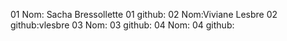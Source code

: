 01 Nom: Sacha Bressollette
01 github:
02 Nom:Viviane Lesbre
02 github:vlesbre
03 Nom:
03 github:
04 Nom:
04 github:
